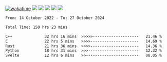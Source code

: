 [![wakatime](https://wakatime.com/badge/user/368879df-dc38-4b1a-86c4-8a2054a0e074.svg)](https://wakatime.com/@368879df-dc38-4b1a-86c4-8a2054a0e074)
<img src="https://img.shields.io/badge/Windows-0078D6?style=flat&logo=Windows&logoColor=white">
<img src="https://img.shields.io/badge/IntelliJ_IDEA-000000.svg?style=flat&logo=IntelliJ-IDEA&logoColor=white">
<img src="https://img.shields.io/badge/CLion-000000.svg?style=flat&logo=CLion&logoColor=white">
<img src="https://img.shields.io/badge/Visual_Studio_Code-007ACC?style=flat&logo=Visual-Studio-Code&logoColor=white">
<img src="https://img.shields.io/badge/Discord-5865F2?label=kano42&style=flat&logo=discord&logoColor=white">
<br>


<!--START_SECTION:waka-->

```txt
From: 14 October 2022 - To: 27 October 2024

Total Time: 150 hrs 23 mins

C++              32 hrs 16 mins  >>>>>--------------------   21.46 %
C                22 hrs 5 mins   >>>>---------------------   14.69 %
Rust             21 hrs 36 mins  >>>>---------------------   14.36 %
Python           18 hrs 31 mins  >>>----------------------   12.32 %
Svelte           12 hrs 6 mins   >>-----------------------   08.05 %
```

<!--END_SECTION:waka-->
